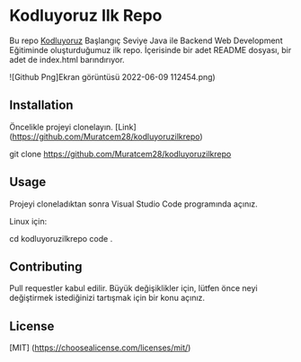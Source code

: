 # Kodluyoruz Ilk Repo

Bu repo [Kodluyoruz](https://www.kodluyoruz.org/) Başlangıç Seviye Java ile Backend Web Development Eğitiminde oluşturduğumuz ilk repo. İçerisinde bir adet README dosyası, bir adet de index.html barındırıyor.

![Github Png]Ekran görüntüsü 2022-06-09 112454.png)

## Installation

Öncelikle projeyi clonelayın. [Link] (https://github.com/Muratcem28/kodluyoruzilkrepo)

git clone https://github.com/Muratcem28/kodluyoruzilkrepo

## Usage

Projeyi cloneladıktan sonra Visual Studio Code programında açınız.

Linux için:

cd kodluyoruzilkrepo
code .

## Contributing

Pull requestler kabul edilir. Büyük değişiklikler için, lütfen önce neyi değiştirmek istediğinizi tartışmak için bir konu açınız.

## License

[MIT] (https://choosealicense.com/licenses/mit/)

